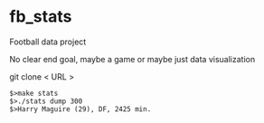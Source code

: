 # fb_stats

Football data project

No clear end goal, maybe a game or maybe just data visualization

git clone < URL >

  ```
  $>make stats  
  $>./stats dump 300
  $>Harry Maguire (29), DF, 2425 min.
